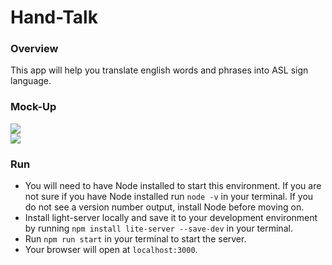 # Hand-Talk

### Overview

This app will help you translate english words and phrases into ASL sign language.

### Mock-Up

<p>
    <img src="../img/Home.png">
    <br />
    <img src="../img/ASL_Alphabet.png">
</p>

### Run

- You will need to have Node installed to start this environment. If you are not sure if you have Node installed run `node -v` in your terminal. If you do not see a version number output, install Node before moving on.
- Install light-server locally and save it to your development environment by running `npm install lite-server --save-dev` in your terminal.
- Run `npm run start` in your terminal to start the server.
- Your browser will open at `localhost:3000`.